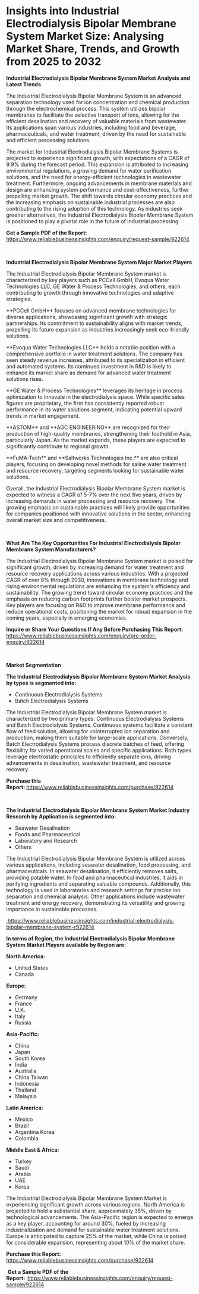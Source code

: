 <p><h1>Insights into Industrial Electrodialysis Bipolar Membrane System Market Size: Analysing Market Share, Trends, and Growth from 2025 to 2032</h1></p><p><strong>Industrial Electrodialysis Bipolar Membrane System Market Analysis and Latest Trends</strong></p>
<p><p>The Industrial Electrodialysis Bipolar Membrane System is an advanced separation technology used for ion concentration and chemical production through the electrochemical process. This system utilizes bipolar membranes to facilitate the selective transport of ions, allowing for the efficient desalination and recovery of valuable materials from wastewater. Its applications span various industries, including food and beverage, pharmaceuticals, and water treatment, driven by the need for sustainable and efficient processing solutions.</p><p>The market for Industrial Electrodialysis Bipolar Membrane Systems is projected to experience significant growth, with expectations of a CAGR of 9.9% during the forecast period. This expansion is attributed to increasing environmental regulations, a growing demand for water purification solutions, and the need for energy-efficient technologies in wastewater treatment. Furthermore, ongoing advancements in membrane materials and design are enhancing system performance and cost-effectiveness, further propelling market growth. The shift towards circular economy practices and the increasing emphasis on sustainable industrial processes are also contributing to the rising adoption of this technology. As industries seek greener alternatives, the Industrial Electrodialysis Bipolar Membrane System is positioned to play a pivotal role in the future of industrial processing.</p></p>
<p><strong>Get a Sample PDF of the Report:&nbsp;</strong> <a href="https://www.reliablebusinessinsights.com/enquiry/request-sample/922614?utm_campaign=1113&utm_medium=2&utm_source=Github&utm_content=ia&utm_term=18042025&utm_id=industrial-electrodialysis-bipolar-membrane-system">https://www.reliablebusinessinsights.com/enquiry/request-sample/922614</a></p>
<p>&nbsp;</p>
<p><strong>Industrial Electrodialysis Bipolar Membrane System Major Market Players</strong></p>
<p><p>The Industrial Electrodialysis Bipolar Membrane System market is characterized by key players such as PCCell GmbH, Evoqua Water Technologies LLC, GE Water & Process Technologies, and others, each contributing to growth through innovative technologies and adaptive strategies.</p><p>**PCCell GmbH** focuses on advanced membrane technologies for diverse applications, showcasing significant growth with strategic partnerships. Its commitment to sustainability aligns with market trends, propelling its future expansion as industries increasingly seek eco-friendly solutions.</p><p>**Evoqua Water Technologies LLC** holds a notable position with a comprehensive portfolio in water treatment solutions. The company has seen steady revenue increases, attributed to its specialization in efficient and automated systems. Its continued investment in R&D is likely to enhance its market share as demand for advanced water treatment solutions rises.</p><p>**GE Water & Process Technologies** leverages its heritage in process optimization to innovate in the electrodialysis space. While specific sales figures are proprietary, the firm has consistently reported robust performance in its water solutions segment, indicating potential upward trends in market engagement.</p><p>**ASTOM** and **AGC ENGINEERING** are recognized for their production of high-quality membranes, strengthening their foothold in Asia, particularly Japan. As the market expands, these players are expected to significantly contribute to regional growth.</p><p>**FuMA-Tech** and **Saltworks Technologies Inc.** are also critical players, focusing on developing novel methods for saline water treatment and resource recovery, targeting segments looking for sustainable water solutions.</p><p>Overall, the Industrial Electrodialysis Bipolar Membrane System market is expected to witness a CAGR of 5-7% over the next five years, driven by increasing demands in water processing and resource recovery. The growing emphasis on sustainable practices will likely provide opportunities for companies positioned with innovative solutions in the sector, enhancing overall market size and competitiveness.</p></p>
<p>&nbsp;</p>
<p><strong>What Are The Key Opportunities For Industrial Electrodialysis Bipolar Membrane System Manufacturers?</strong></p>
<p><p>The Industrial Electrodialysis Bipolar Membrane System market is poised for significant growth, driven by increasing demand for water treatment and resource recovery applications across various industries. With a projected CAGR of over 8% through 2030, innovations in membrane technology and rising environmental regulations are enhancing the system's efficiency and sustainability. The growing trend toward circular economy practices and the emphasis on reducing carbon footprints further bolster market prospects. Key players are focusing on R&D to improve membrane performance and reduce operational costs, positioning the market for robust expansion in the coming years, especially in emerging economies.</p></p>
<p><strong>Inquire or Share Your Questions If Any Before Purchasing This Report:</strong> <a href="https://www.reliablebusinessinsights.com/enquiry/pre-order-enquiry/922614?utm_campaign=1113&utm_medium=2&utm_source=Github&utm_content=ia&utm_term=18042025&utm_id=industrial-electrodialysis-bipolar-membrane-system">https://www.reliablebusinessinsights.com/enquiry/pre-order-enquiry/922614</a></p>
<p>&nbsp;</p>
<p><strong>Market Segmentation</strong></p>
<p><strong>The Industrial Electrodialysis Bipolar Membrane System Market Analysis by types is segmented into:</strong></p>
<p><ul><li>Continuous Electrodialysis Systems</li><li>Batch Electrodialysis Systems</li></ul></p>
<p><p>The Industrial Electrodialysis Bipolar Membrane System market is characterized by two primary types: Continuous Electrodialysis Systems and Batch Electrodialysis Systems. Continuous systems facilitate a constant flow of feed solution, allowing for uninterrupted ion separation and production, making them suitable for large-scale applications. Conversely, Batch Electrodialysis Systems process discrete batches of feed, offering flexibility for varied operational scales and specific applications. Both types leverage electrostatic principles to efficiently separate ions, driving advancements in desalination, wastewater treatment, and resource recovery.</p></p>
<p><strong>Purchase this Report:&nbsp;</strong><a href="https://www.reliablebusinessinsights.com/purchase/922614?utm_campaign=1113&utm_medium=2&utm_source=Github&utm_content=ia&utm_term=18042025&utm_id=industrial-electrodialysis-bipolar-membrane-system">https://www.reliablebusinessinsights.com/purchase/922614</a></p>
<p>&nbsp;</p>
<p><strong>The Industrial Electrodialysis Bipolar Membrane System Market Industry Research by Application is segmented into:</strong></p>
<p><ul><li>Seawater Desalination</li><li>Foods and Pharmaceutical</li><li>Laboratory and Research</li><li>Others</li></ul></p>
<p><p>The Industrial Electrodialysis Bipolar Membrane System is utilized across various applications, including seawater desalination, food processing, and pharmaceuticals. In seawater desalination, it efficiently removes salts, providing potable water. In food and pharmaceutical industries, it aids in purifying ingredients and separating valuable compounds. Additionally, this technology is used in laboratories and research settings for precise ion separation and chemical analysis. Other applications include wastewater treatment and energy recovery, demonstrating its versatility and growing importance in sustainable processes.</p></p>
<p><a href="https://www.reliablebusinessinsights.com/industrial-electrodialysis-bipolar-membrane-system-r922614?utm_campaign=1113&utm_medium=2&utm_source=Github&utm_content=ia&utm_term=18042025&utm_id=industrial-electrodialysis-bipolar-membrane-system">&nbsp;https://www.reliablebusinessinsights.com/industrial-electrodialysis-bipolar-membrane-system-r922614</a></p>
<p><strong>In terms of Region, the Industrial Electrodialysis Bipolar Membrane System Market Players available by Region are:</strong></p>
<p>
    <p> <strong> North America: </strong>
        <ul>
            <li>United States</li>
            <li>Canada</li>
        </ul>
        </p> 
    <p> <strong> Europe: </strong>
        <ul>
            <li>Germany</li>
            <li>France</li>
            <li>U.K.</li>
            <li>Italy</li>
            <li>Russia</li>
        </ul>
        </p> 
    <p> <strong> Asia-Pacific: </strong>
        <ul>
            <li>China</li>
            <li>Japan</li>
            <li>South Korea</li>
            <li>India</li>
            <li>Australia</li>
            <li>China Taiwan</li>
            <li>Indonesia</li>
            <li>Thailand</li>
            <li>Malaysia</li>
        </ul>
        </p> 
    <p> <strong> Latin America: </strong>
        <ul>
            <li>Mexico</li>
            <li>Brazil</li>
            <li>Argentina Korea</li>
            <li>Colombia</li>
        </ul>
        </p> 
    <p> <strong> Middle East & Africa: </strong>
        <ul>
            <li>Turkey</li>
            <li>Saudi</li>
            <li>Arabia</li>
            <li>UAE</li>
            <li>Korea</li>
        </ul>
    </p>
    </p>
<p><p>The Industrial Electrodialysis Bipolar Membrane System Market is experiencing significant growth across various regions. North America is projected to hold a substantial share, approximately 35%, driven by technological advancements. The Asia-Pacific region is expected to emerge as a key player, accounting for around 30%, fueled by increasing industrialization and demand for sustainable water treatment solutions. Europe is anticipated to capture 25% of the market, while China is poised for considerable expansion, representing about 10% of the market share.</p></p>
<p><strong>Purchase this Report: </strong><a href="https://www.reliablebusinessinsights.com/purchase/922614?utm_campaign=1113&utm_medium=2&utm_source=Github&utm_content=ia&utm_term=18042025&utm_id=industrial-electrodialysis-bipolar-membrane-system">https://www.reliablebusinessinsights.com/purchase/922614</a></p>
<p>&nbsp;<strong>Get a Sample PDF of the Report:&nbsp;&nbsp;</strong><a href="https://www.reliablebusinessinsights.com/enquiry/request-sample/922614?utm_campaign=1113&utm_medium=2&utm_source=Github&utm_content=ia&utm_term=18042025&utm_id=industrial-electrodialysis-bipolar-membrane-system">https://www.reliablebusinessinsights.com/enquiry/request-sample/922614</a></p>
<p><strong></strong></p>
<p><p></p><p></p><p></p></p>